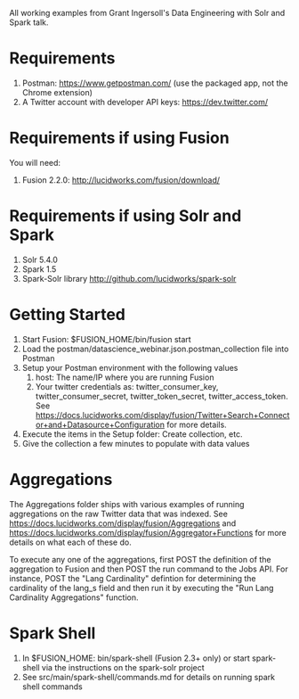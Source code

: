All working examples from Grant Ingersoll's Data Engineering with Solr and Spark talk.

Requirements
==============

1. Postman: https://www.getpostman.com/ (use the packaged app, not the Chrome extension)
1. A Twitter account with developer API keys: https://dev.twitter.com/


Requirements if using Fusion
==============

You will need:

1. Fusion 2.2.0: http://lucidworks.com/fusion/download/ 


Requirements if using Solr and Spark
==============

1. Solr 5.4.0
1. Spark 1.5
1. Spark-Solr library http://github.com/lucidworks/spark-solr


Getting Started
==============

1. Start Fusion: $FUSION_HOME/bin/fusion start
1. Load the postman/datascience_webinar.json.postman_collection file into Postman
1. Setup your Postman environment with the following values
   1. host: The name/IP where you are running Fusion
   1. Your twitter credentials as: twitter_consumer_key, twitter_consumer_secret, twitter_token_secret, twitter_access_token.  See https://docs.lucidworks.com/display/fusion/Twitter+Search+Connector+and+Datasource+Configuration for more details.
1. Execute the items in the Setup folder: Create collection, etc.
1. Give the collection a few minutes to populate with data values


Aggregations
==============

The Aggregations folder ships with various examples of running aggregations on the raw Twitter data that was indexed.  See https://docs.lucidworks.com/display/fusion/Aggregations and https://docs.lucidworks.com/display/fusion/Aggregator+Functions for more details on what each of these do.

To execute any one of the aggregations, first POST the definition of the aggregation to Fusion and then POST the run command to the Jobs API.  For instance, POST the "Lang Cardinality" defintion for determining the cardinality of the lang_s field and then run it by executing the "Run Lang Cardinality Aggregations" function.


Spark Shell
================

1. In $FUSION_HOME: bin/spark-shell (Fusion 2.3+ only) or start spark-shell via the instructions on the spark-solr project
1. See src/main/spark-shell/commands.md for details on running spark shell commands